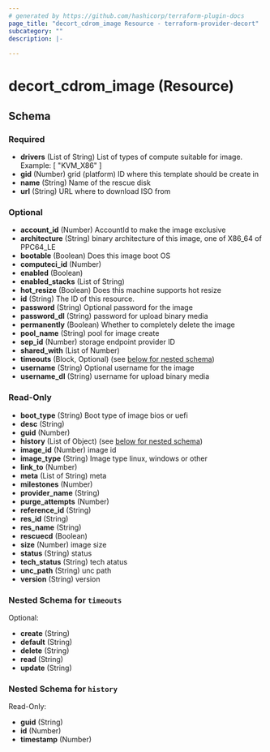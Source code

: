 ```yaml
---
# generated by https://github.com/hashicorp/terraform-plugin-docs
page_title: "decort_cdrom_image Resource - terraform-provider-decort"
subcategory: ""
description: |-
  
---
```


# decort_cdrom_image (Resource)





<!-- schema generated by tfplugindocs -->
## Schema

### Required

- **drivers** (List of String) List of types of compute suitable for image. Example: [ "KVM_X86" ]
- **gid** (Number) grid (platform) ID where this template should be create in
- **name** (String) Name of the rescue disk
- **url** (String) URL where to download ISO from

### Optional

- **account_id** (Number) AccountId to make the image exclusive
- **architecture** (String) binary architecture of this image, one of X86_64 of PPC64_LE
- **bootable** (Boolean) Does this image boot OS
- **computeci_id** (Number)
- **enabled** (Boolean)
- **enabled_stacks** (List of String)
- **hot_resize** (Boolean) Does this machine supports hot resize
- **id** (String) The ID of this resource.
- **password** (String) Optional password for the image
- **password_dl** (String) password for upload binary media
- **permanently** (Boolean) Whether to completely delete the image
- **pool_name** (String) pool for image create
- **sep_id** (Number) storage endpoint provider ID
- **shared_with** (List of Number)
- **timeouts** (Block, Optional) (see [below for nested schema](#nestedblock--timeouts))
- **username** (String) Optional username for the image
- **username_dl** (String) username for upload binary media

### Read-Only

- **boot_type** (String) Boot type of image bios or uefi
- **desc** (String)
- **guid** (Number)
- **history** (List of Object) (see [below for nested schema](#nestedatt--history))
- **image_id** (Number) image id
- **image_type** (String) Image type linux, windows or other
- **link_to** (Number)
- **meta** (List of String) meta
- **milestones** (Number)
- **provider_name** (String)
- **purge_attempts** (Number)
- **reference_id** (String)
- **res_id** (String)
- **res_name** (String)
- **rescuecd** (Boolean)
- **size** (Number) image size
- **status** (String) status
- **tech_status** (String) tech atatus
- **unc_path** (String) unc path
- **version** (String) version

<a id="nestedblock--timeouts"></a>
### Nested Schema for `timeouts`

Optional:

- **create** (String)
- **default** (String)
- **delete** (String)
- **read** (String)
- **update** (String)


<a id="nestedatt--history"></a>
### Nested Schema for `history`

Read-Only:

- **guid** (String)
- **id** (Number)
- **timestamp** (Number)


